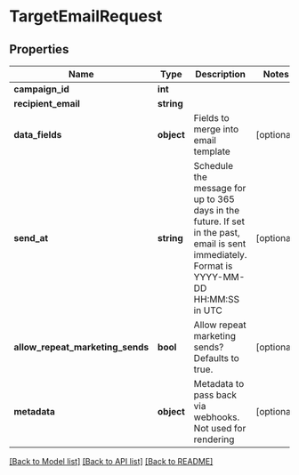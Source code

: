 # TargetEmailRequest

## Properties
Name | Type | Description | Notes
------------ | ------------- | ------------- | -------------
**campaign_id** | **int** |  | 
**recipient_email** | **string** |  | 
**data_fields** | **object** | Fields to merge into email template | [optional] 
**send_at** | **string** | Schedule the message for up to 365 days in the future. If set in the past, email is sent immediately. Format is YYYY-MM-DD HH:MM:SS in UTC | [optional] 
**allow_repeat_marketing_sends** | **bool** | Allow repeat marketing sends? Defaults to true. | [optional] 
**metadata** | **object** | Metadata to pass back via webhooks. Not used for rendering | [optional] 

[[Back to Model list]](../../README.md#documentation-for-models) [[Back to API list]](../../README.md#documentation-for-api-endpoints) [[Back to README]](../../README.md)

